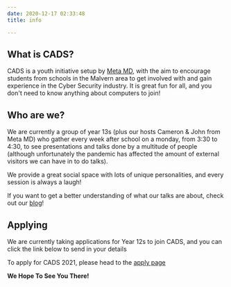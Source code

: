 ```yaml
---
date: 2020-12-17 02:33:48
title: info

---
```

## What is CADS?

CADS is a youth initiative setup by [Meta MD](https://meta.aero/mmd/), with the aim to encourage students from schools in the Malvern area to get involved with and gain experience in the Cyber Security industry. It is great fun for all, and you don't need to know anything about computers to join!

## Who are we?

We are currently a group of year 13s (plus our hosts Cameron & John from Meta MD) who gather every week after school on a monday, from 3:30 to 4:30, to see presentations and talks done by a multitude of people (although unfortunately the pandemic has affected the amount of external visitors we can have in to do talks).

We provide a great social space with lots of unique personalities, and every session is always a laugh!

If you want to get a better understanding of what our talks are about, check out our [blog](https://cadscheme.co.uk/archives/)!

## Applying

We are currently taking applications for Year 12s to join CADS, and you can click the link below to send in your details

To apply for CADS 2021, please head to the [apply page](https://cadscheme.co.uk/info)

**We Hope To See You There!**